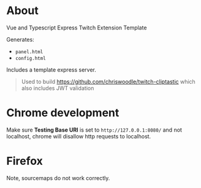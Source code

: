 # About
Vue and Typescript Express Twitch Extension Template

Generates:
* `panel.html`
* `config.html`

Includes a template express server.

> Used to build https://github.com/chriswoodle/twitch-cliptastic which also includes JWT validation

# Chrome development
Make sure __Testing Base URI__ is set to `http://127.0.0.1:8080/` and not localhost, chrome will disallow http requests to localhost.

# Firefox
Note, sourcemaps do not work correctly.
